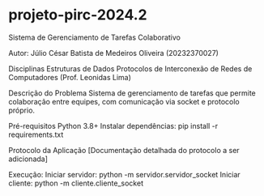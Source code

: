 # projeto-pirc-2024.2
Sistema de Gerenciamento de Tarefas Colaborativo

Autor:
Júlio César Batista de Medeiros Oliveira (20232370027)

Disciplinas
Estruturas de Dados 
Protocolos de Interconexão de Redes de Computadores (Prof. Leonidas Lima)

Descrição do Problema
Sistema de gerenciamento de tarefas que permite colaboração entre equipes, com comunicação via socket e protocolo próprio.

Pré-requisitos
Python 3.8+
Instalar dependências: pip install -r requirements.txt

Protocolo da Aplicação
[Documentação detalhada do protocolo a ser adicionada]

Execução:
Iniciar servidor: python -m servidor.servidor_socket
Iniciar cliente: python -m cliente.cliente_socket
